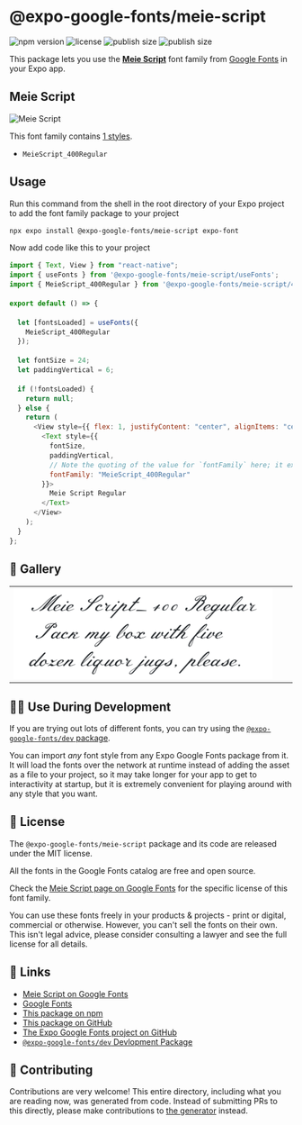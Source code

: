 # @expo-google-fonts/meie-script

![npm version](https://flat.badgen.net/npm/v/@expo-google-fonts/meie-script)
![license](https://flat.badgen.net/github/license/expo/google-fonts)
![publish size](https://flat.badgen.net/packagephobia/install/@expo-google-fonts/meie-script)
![publish size](https://flat.badgen.net/packagephobia/publish/@expo-google-fonts/meie-script)

This package lets you use the [**Meie Script**](https://fonts.google.com/specimen/Meie+Script) font family from [Google Fonts](https://fonts.google.com/) in your Expo app.

## Meie Script

![Meie Script](./font-family.png)

This font family contains [1 styles](#-gallery).

- `MeieScript_400Regular`

## Usage

Run this command from the shell in the root directory of your Expo project to add the font family package to your project

```sh
npx expo install @expo-google-fonts/meie-script expo-font
```

Now add code like this to your project

```js
import { Text, View } from "react-native";
import { useFonts } from '@expo-google-fonts/meie-script/useFonts';
import { MeieScript_400Regular } from '@expo-google-fonts/meie-script/400Regular';

export default () => {

  let [fontsLoaded] = useFonts({
    MeieScript_400Regular
  });

  let fontSize = 24;
  let paddingVertical = 6;

  if (!fontsLoaded) {
    return null;
  } else {
    return (
      <View style={{ flex: 1, justifyContent: "center", alignItems: "center" }}>
        <Text style={{
          fontSize,
          paddingVertical,
          // Note the quoting of the value for `fontFamily` here; it expects a string!
          fontFamily: "MeieScript_400Regular"
        }}>
          Meie Script Regular
        </Text>
      </View>
    );
  }
};
```

## 🔡 Gallery


||||
|-|-|-|
|![MeieScript_400Regular](./400Regular/MeieScript_400Regular.ttf.png)||||


## 👩‍💻 Use During Development

If you are trying out lots of different fonts, you can try using the [`@expo-google-fonts/dev` package](https://github.com/expo/google-fonts/tree/master/font-packages/dev#readme).

You can import _any_ font style from any Expo Google Fonts package from it. It will load the fonts over the network at runtime instead of adding the asset as a file to your project, so it may take longer for your app to get to interactivity at startup, but it is extremely convenient for playing around with any style that you want.


## 📖 License

The `@expo-google-fonts/meie-script` package and its code are released under the MIT license.

All the fonts in the Google Fonts catalog are free and open source.

Check the [Meie Script page on Google Fonts](https://fonts.google.com/specimen/Meie+Script) for the specific license of this font family.

You can use these fonts freely in your products & projects - print or digital, commercial or otherwise. However, you can't sell the fonts on their own. This isn't legal advice, please consider consulting a lawyer and see the full license for all details.

## 🔗 Links

- [Meie Script on Google Fonts](https://fonts.google.com/specimen/Meie+Script)
- [Google Fonts](https://fonts.google.com/)
- [This package on npm](https://www.npmjs.com/package/@expo-google-fonts/meie-script)
- [This package on GitHub](https://github.com/expo/google-fonts/tree/master/font-packages/meie-script)
- [The Expo Google Fonts project on GitHub](https://github.com/expo/google-fonts)
- [`@expo-google-fonts/dev` Devlopment Package](https://github.com/expo/google-fonts/tree/master/font-packages/dev)

## 🤝 Contributing

Contributions are very welcome! This entire directory, including what you are reading now, was generated from code. Instead of submitting PRs to this directly, please make contributions to [the generator](https://github.com/expo/google-fonts/tree/master/packages/generator) instead.
